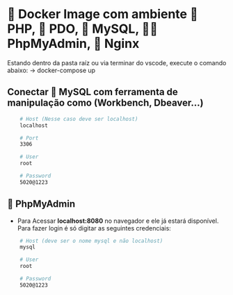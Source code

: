 # :whale: Docker Image com ambiente &#x1F418; PHP, &#x1F50C; PDO, &#x1F42C; MySQL, &#x1F418;&#x1F511; PhpMyAdmin, &#x1F680; Nginx

Estando dentro da pasta raíz ou via terminar do vscode, execute o comando abaixo:
-> docker-compose up 

## Conectar &#x1F42C; MySQL com ferramenta de manipulação como (Workbench, Dbeaver...)

```bash
    # Host (Nesse caso deve ser localhost)
    localhost

    # Port
    3306

    # User
    root

    # Password
    5020@1223
```

## &#x1F418; PhpMyAdmin
* Para Acessar **localhost:8080** no navegador e ele já estará disponível. Para fazer login é só digitar as seguintes credenciais:
```bash
    # Host (deve ser o nome mysql e não localhost)
    mysql

    # User
    root

    # Password
    5020@1223
```




